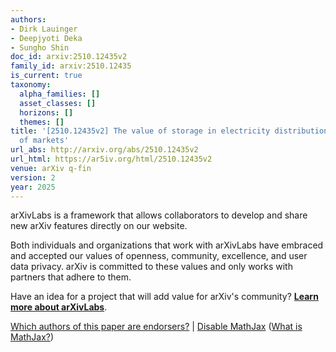 ```yaml
---
authors:
- Dirk Lauinger
- Deepjyoti Deka
- Sungho Shin
doc_id: arxiv:2510.12435v2
family_id: arxiv:2510.12435
is_current: true
taxonomy:
  alpha_families: []
  asset_classes: []
  horizons: []
  themes: []
title: '[2510.12435v2] The value of storage in electricity distribution: The role
  of markets'
url_abs: http://arxiv.org/abs/2510.12435v2
url_html: https://ar5iv.org/html/2510.12435v2
venue: arXiv q-fin
version: 2
year: 2025
---
```



arXivLabs is a framework that allows collaborators to develop and share new arXiv features directly on our website.

Both individuals and organizations that work with arXivLabs have embraced and accepted our values of openness, community, excellence, and user data privacy. arXiv is committed to these values and only works with partners that adhere to them.

Have an idea for a project that will add value for arXiv's community? [**Learn more about arXivLabs**](https://info.arxiv.org/labs/index.html).

[Which authors of this paper are endorsers?](/auth/show-endorsers/2510.12435) |
[Disable MathJax](javascript:setMathjaxCookie()) ([What is MathJax?](https://info.arxiv.org/help/mathjax.html))